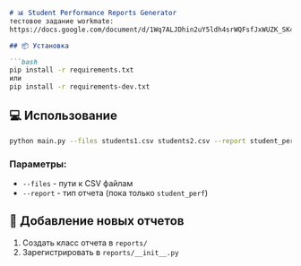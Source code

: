 ```markdown
# 📊 Student Performance Reports Generator
тестовое задание workmate:
https://docs.google.com/document/d/1Wq7ALJDhin2uY5ldh4srWQFsfJxWUZK_SK4INIwUWug/edit?tab=t.0#heading=h.or54d8e34zbk

## 📦 Установка

```bash
pip install -r requirements.txt
или
pip install -r requirements-dev.txt
```

## 💻 Использование

```bash
python main.py --files students1.csv students2.csv --report student_perf
```

### Параметры:
- `--files` - пути к CSV файлам
- `--report` - тип отчета (пока только `student_perf`)

## 🔧 Добавление новых отчетов

1. Создать класс отчета в `reports/`
2. Зарегистрировать в `reports/__init__.py`
